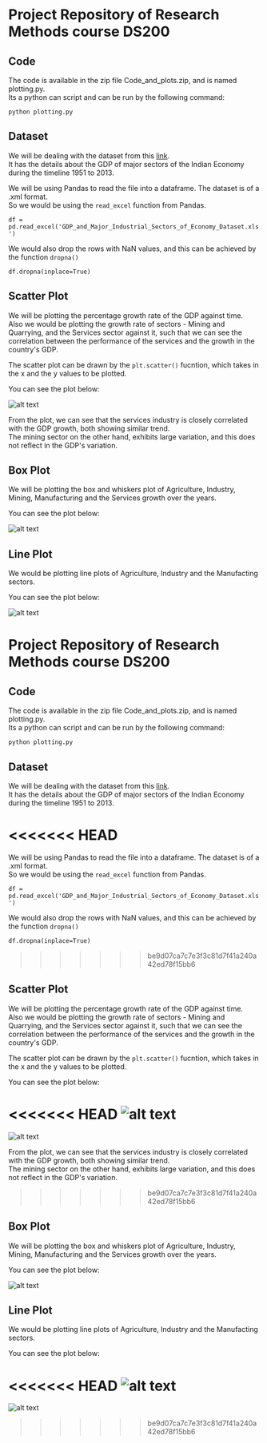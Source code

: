 # Project Repository of Research Methods course DS200

## Code  

The code is available in the zip file Code_and_plots.zip, and is named plotting.py.  
Its a python can script and can be run by the following command:  

<code>python plotting.py</code>

## Dataset  

We will be dealing with the dataset from this [link](https://data.gov.in/catalog/gdp-india-and-major-sectors-economy-share-each-sector-gdp-and-growth-rate-gdp-and-other?filters%5Bfield_catalog_reference%5D=88141&format=json&offset=0&limit=6&sort%5Bcreated%5D=desc).  
It has the details about the GDP of major sectors of the Indian Economy during the timeline 1951 to 2013.  

We will be using Pandas to read the file into a dataframe. The dataset is of a .xml format.  
So we would be using the <code>read_excel</code> function from Pandas.  

<code>df = pd.read_excel('GDP_and_Major_Industrial_Sectors_of_Economy_Dataset.xls')</code>

We would also drop the rows with NaN values, and this can be achieved by the function <code>dropna()</code>

<code>df.dropna(inplace=True)</code>

## Scatter Plot  

We will be plotting the percentage growth rate of the GDP against time.  
Also we would be plotting the growth rate of sectors - Mining and Quarrying, and the Services sector against it, such that we can see the correlation between the performance of the services and the growth in the country's GDP.  

The scatter plot can be drawn by the <code>plt.scatter()</code> fucntion, which takes in the x and the y values to be plotted.

You can see the plot below:

![alt text](https://github.com/rjroy196/ds200/blob/main/Scatter_Plot.jpg)  

From the plot, we can see that the services industry is closely correlated with the GDP growth, both showing similar trend.  
The mining sector on the other hand, exhibits large variation, and this does not reflect in the GDP's variation.

## Box Plot  

We will be plotting the box and whiskers plot of Agriculture, Industry, Mining, Manufacturing and the Services growth over the years.  

You can see the plot below:

![alt text](https://github.com/rjroy196/ds200/blob/main/Box_Plot.jpg)

## Line Plot  


We would be plotting line plots of Agriculture, Industry and the Manufacting sectors.

You can see the plot below:

![alt text](https://github.com/rjroy196/ds200/blob/main/Line_Plot.jpg)
# Project Repository of Research Methods course DS200

## Code  

The code is available in the zip file Code_and_plots.zip, and is named plotting.py.  
Its a python can script and can be run by the following command:  

<code>python plotting.py</code>

## Dataset  

We will be dealing with the dataset from this [link](https://data.gov.in/catalog/gdp-india-and-major-sectors-economy-share-each-sector-gdp-and-growth-rate-gdp-and-other?filters%5Bfield_catalog_reference%5D=88141&format=json&offset=0&limit=6&sort%5Bcreated%5D=desc).  
It has the details about the GDP of major sectors of the Indian Economy during the timeline 1951 to 2013.  

<<<<<<< HEAD
=======
We will be using Pandas to read the file into a dataframe. The dataset is of a .xml format.  
So we would be using the <code>read_excel</code> function from Pandas.  

<code>df = pd.read_excel('GDP_and_Major_Industrial_Sectors_of_Economy_Dataset.xls')</code>

We would also drop the rows with NaN values, and this can be achieved by the function <code>dropna()</code>

<code>df.dropna(inplace=True)</code>

>>>>>>> be9d07ca7c7e3f3c81d7f41a240a42ed78f15bb6
## Scatter Plot  

We will be plotting the percentage growth rate of the GDP against time.  
Also we would be plotting the growth rate of sectors - Mining and Quarrying, and the Services sector against it, such that we can see the correlation between the performance of the services and the growth in the country's GDP.  

The scatter plot can be drawn by the <code>plt.scatter()</code> fucntion, which takes in the x and the y values to be plotted.

You can see the plot below:

<<<<<<< HEAD
![alt text](https://github.com/rjroy196/ds200/blob/main/Scatter_Plot.jpg)
=======
![alt text](https://github.com/rjroy196/ds200/blob/main/Scatter_Plot.jpg)  

From the plot, we can see that the services industry is closely correlated with the GDP growth, both showing similar trend.  
The mining sector on the other hand, exhibits large variation, and this does not reflect in the GDP's variation.
>>>>>>> be9d07ca7c7e3f3c81d7f41a240a42ed78f15bb6

## Box Plot  

We will be plotting the box and whiskers plot of Agriculture, Industry, Mining, Manufacturing and the Services growth over the years.  

You can see the plot below:

![alt text](https://github.com/rjroy196/ds200/blob/main/Box_Plot.jpg)

## Line Plot  


We would be plotting line plots of Agriculture, Industry and the Manufacting sectors.

You can see the plot below:

<<<<<<< HEAD
![alt text](https://github.com/rjroy196/ds200/blob/main/Line_Plot.jpg)
=======
![alt text](https://github.com/rjroy196/ds200/blob/main/Line_Plot.jpg)
>>>>>>> be9d07ca7c7e3f3c81d7f41a240a42ed78f15bb6
